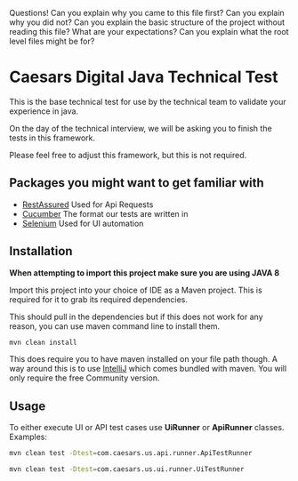 Questions!
Can you explain why you came to this file first?
Can you explain why you did not?
Can you explain the basic structure of the project without reading this file? What are your expectations?
Can you explain what the root level files might be for?


# Caesars Digital Java Technical Test

This is the base technical test for use by the technical team to validate your experience in java.

On the day of the technical interview, we will be asking you to finish the tests in this framework.

Please feel free to adjust this framework, but this is not required.

## Packages you might want to get familiar with
- [RestAssured](https://rest-assured.io/) Used for Api Requests
- [Cucumber](https://cucumber.io/docs/bdd/) The format our tests are written in
- [Selenium](https://www.selenium.dev/documentation/) Used for UI automation


## Installation

**When attempting to import this project make sure you are using JAVA 8**

Import this project into your choice of IDE as a Maven project. This is required for it to grab its required dependencies.

This should pull in the dependencies but if this does not work for any reason, you can use maven command line to install them.


```bash
mvn clean install
```
This does require you to have maven installed on your file path though. A way around this is to use [IntelliJ](https://www.jetbrains.com/idea/) which comes bundled with maven. You will only require the free Community version.

## Usage

To either execute UI or API test cases use  **UiRunner** or **ApiRunner** classes.
Examples:

```bash
mvn clean test -Dtest=com.caesars.us.api.runner.ApiTestRunner
```

```bash
mvn clean test -Dtest=com.caesars.us.ui.runner.UiTestRunner
```
